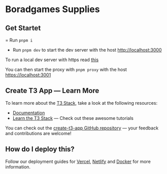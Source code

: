 # Boradgames Supplies

## Get Startet

= Run `pnpm i`
- Run `pnpm dev` to start the dev server with the host [http://localhost:3000](http://localhost:3000)

To run a local dev server with https read [this](https://www.makeswift.com/blog/accessing-your-local-nextjs-dev-server-using-https)

You can then start the proxy with `pnpm proxy` with the host [https://localhost:3001](https://localhost:3001)

## Create T3 App — Learn More

To learn more about the [T3 Stack](https://create.t3.gg/), take a look at the following resources:

- [Documentation](https://create.t3.gg/)
- [Learn the T3 Stack](https://create.t3.gg/en/faq#what-learning-resources-are-currently-available) — Check out these awesome tutorials

You can check out the [create-t3-app GitHub repository](https://github.com/t3-oss/create-t3-app) — your feedback and contributions are welcome!

## How do I deploy this?

Follow our deployment guides for [Vercel](https://create.t3.gg/en/deployment/vercel), [Netlify](https://create.t3.gg/en/deployment/netlify) and [Docker](https://create.t3.gg/en/deployment/docker) for more information.
